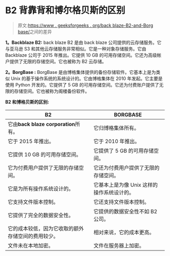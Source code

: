 # B2 背靠背和博尔格贝斯的区别

> 原文:[https://www . geeksforgeeks . org/back blaze-B2-and-Borg base/](https://www.geeksforgeeks.org/difference-between-backblaze-b2-and-borgbase/)之间的差异

**1。Backblaze B2:**
back blaze B2 是由 back blaze 公司提供的云存储服务。它与亚马逊 S3 和其他云存储服务非常相似。它是一种对象存储服务。它由 Backblaze 公司于 2015 年推出。它提供 10 GB 的可用存储空间。它还为高级帐户提供了无限的存储空间。它也被称为 B2 云存储。

**2。BorgBase :**
BorgBase 是由博格集体提供的备份存储软件。它基本上是为类似 Unix 的基于操作系统的系统设计的。它由博格集体在 2010 年发起。它主要是使用 Python 开发的。它提供了 5 GB 的可用存储空间。它还为付费账户提供了无限的存储空间。它也被称为阁楼备份软件。

**B2 和博格贝斯的区别:**

<center>

| B2 | BORGBASE |
| --- | --- |
| 它由**back blaze corporation**所有。 | 它归博格集体所有。 |
| 它于 2015 年推出。 | 它于 2010 年推出。 |
| 它提供 10 GB 的可用存储空间。 | 它提供了 5 GB 的可用存储空间。 |
| 它为付费用户提供了无限的存储空间。 | 它还为付费用户提供了无限的存储空间。 |
| 它是为所有操作系统设计的。 | 它基本上是为像 Unix 这样的操作系统设计的。 |
| 它支持文件版本控制。 | 它还支持文件版本控制。 |
| 它提供了完全的数据安全性。 | 它提供的数据安全性不如 B2 公司。 |
| 它的成本较低，因为它收取的额外存储空间的费用较少。 | 相对来说，它的成本更高。 |
| 文件未在本地加密。 | 文件在服务器上加密。 |

</center>
